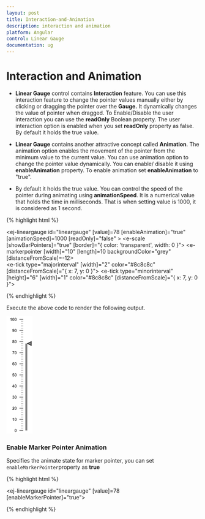 ```yaml
---
layout: post
title: Interaction-and-Animation
description: interaction and animation
platform: Angular
control: Linear Gauge
documentation: ug
---
```


# Interaction and Animation

* **Linear Gauge** control contains **Interaction** feature. You can use this interaction feature to change the pointer values manually either by clicking or dragging the pointer over the **Gauge.** It dynamically changes the value of pointer when dragged. To Enable/Disable the user interaction you can use the **readOnly** Boolean property. The user interaction option is enabled when you set **readOnly** property as false. By default it holds the true value.

* **Linear Gauge** contains another attractive concept called **Animation**. The animation option enables the movement of the pointer from the minimum value to the current value. You can use animation option to change the pointer value dynamically. You can enable/ disable it using **enableAnimation** property. To enable animation set **enableAnimation** to "true". 

* By default it holds the true value. You can control the speed of the pointer during animating using **animationSpeed**. It is a numerical value that holds the time in milliseconds. That is when setting value is 1000, it is considered as 1 second.


{% highlight html %}

<ej-lineargauge id="lineargauge" [value]=78 [enableAnimation]="true" [animationSpeed]=1000 [readOnly]="false" >
    <e-scales>
       <e-scale [showBarPointers]="true" [border]="{ color: 'transparent', width: 0 }">
           <e-markerpointers>
              <e-markerpointer  [width]="10" [length]=10 backgroundColor="grey" [distanceFromScale]=-12></e-markerpointer>
           </e-markerpointers>	
          <e-ticks>
              <e-tick type="majorinterval" [width]="2" color="#8c8c8c" [distanceFromScale]="{ x: 7, y: 0 }"></e-tick>
              <e-tick type="minorinterval" [height]="6" [width]="1" color="#8c8c8c" 
                                     [distanceFromScale]="{ x: 7, y: 0 }"></e-tick>
        </e-ticks>
       </e-scale>
    </e-scales>
</ej-lineargauge>

{% endhighlight %}

Execute the above code to render the following output.

![](Interaction-and-Animation_images/Interaction-and-Animation_img1.png)

### Enable Marker Pointer Animation

Specifies the animate state for marker pointer, you can set `enableMarkerPointer`property as **true**

{% highlight html %}

<ej-lineargauge id="lineargauge" [value]=78 [enableMarkerPointer]="true">    
</ej-lineargauge>

{% endhighlight %}




